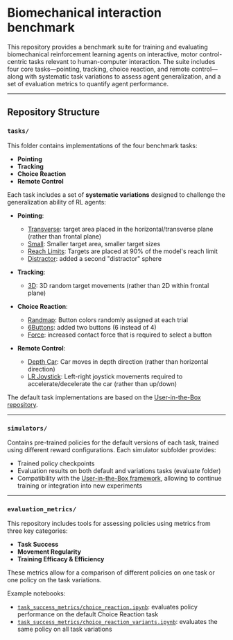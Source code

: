 ﻿# Biomechanical interaction benchmark
This repository provides a benchmark suite for training and evaluating biomechanical reinforcement learning agents on interactive, motor control-centric tasks relevant to human-computer interaction. The suite includes four core tasks—pointing, tracking, choice reaction, and remote control—along with systematic task variations to assess agent generalization, and a set of evaluation metrics to quantify agent performance.

---

## Repository Structure

### `tasks/`
This folder contains implementations of the four benchmark tasks:

- **Pointing**
- **Tracking**
- **Choice Reaction**
- **Remote Control**

Each task includes a set of **systematic variations** designed to challenge the generalization ability of RL agents:


- **Pointing**:  
  - [Transverse](tasks/pointing_horizontal_target_area): target area placed in the horizontal/transverse plane (rather than frontal plane)   
  - [Small](tasks/pointing_smaller_targets): Smaller target area, smaller target sizes  
  - [Reach Limits](tasks/pointing_reach_envelope): Targets are placed at 90% of the model's reach limit  
  - [Distractor](tasks/pointing_distractor): added a second "distractor" sphere  

- **Tracking**:  
  - [3D](tasks/tracking_3D_target_area): 3D random target movements (rather than 2D within frontal plane)  

- **Choice Reaction**:  
  - [Randmap](tasks/choice_reaction_distance_sensor_mixed_button_positions): Button colors randomly assigned at each trial 
  - [6Buttons](tasks/choice_reaction_distance_sensor_6_buttons): added two buttons (6 instead of 4)  
  - [Force](tasks/choice_reaction_distance_sensor_force_constraint): increased contact force that is required to select a button  

- **Remote Control**:  
  - [Depth Car](tasks/remote_driving_depth_direction): Car moves in depth direction (rather than horizontal direction)  
  - [LR Joystick](tasks/remote_driving_lr_joystick): Left-right joystick movements required to accelerate/decelerate the car (rather than up/down) 

The default task implementations are based on the [User-in-the-Box repository](https://github.com/User-in-the-Box/user-in-the-box).

---
### `simulators/`

Contains pre-trained policies for the default versions of each task, trained using different reward configurations. Each simulator subfolder provides:

- Trained policy checkpoints  
- Evaluation results on both default and variations tasks (evaluate folder)
- Compatibility with the [User-in-the-Box framework](https://github.com/User-in-the-Box/user-in-the-box), allowing to continue training or integration into new experiments

---

### `evaluation_metrics/`

This repository includes tools for assessing policies using metrics from three key categories:

- **Task Success**  
- **Movement Regularity**  
- **Training Efficacy & Efficiency**

These metrics allow for a comparison of different policies on one task or one policy on the task variations. 

Example notebooks:

- [`task_success_metrics/choice_reaction.ipynb`](evaluation_metrics/task_success_metrics/choice_reaction.ipynb): evaluates policy performance on the default Choice Reaction task  
- [`task_success_metrics/choice_reaction_variants.ipynb`](evaluation_metrics/task_success_metrics/choice_reaction_variations.ipynb): evaluates the same policy on all task variations
